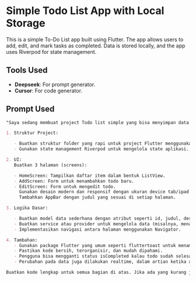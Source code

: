 # Simple Todo List App with Local Storage

This is a simple To-Do List app built using Flutter. The app allows users to add, edit, and mark tasks as completed. Data is stored locally, and the app uses Riverpod for state management.

## Tools Used

- **Deepseek**: For prompt generator.
- **Cursor**: For code generator.

## Prompt Used

```markdown
"Saya sedang membuat project Todo list simple yang bisa menyimpan data di local menggunakan Flutter dari awal. Bantu saya membuat semua bagian, mulai dari UI hingga logika dasar. Berikut detailnya:

1. Struktur Project:

   - Buatkan struktur folder yang rapi untuk project Flutter menggunakan clean architecture.
   - Gunakan state management Riverpod untuk mengelola state aplikasi.

2. UI:
   Buatkan 3 halaman (screens):

   - HomeScreen: Tampilkan daftar item dalam bentuk ListView.
   - AddScreen: Form untuk menambahkan todo baru.
   - EditScreen: Form untuk mengedit todo.
     Gunakan desain modern dan responsif dengan ukuran device tab/ipad Material Design.
     Tambahkan AppBar dengan judul yang sesuai di setiap halaman.

3. Logika Dasar:

   - Buatkan model data sederhana dengan atribut seperti id, judul, description, waktu, dan isCompleted.
   - Buatkan service atau provider untuk mengelola data (misalnya, menambahkan, menghapus, atau mengupdate item).
   - Implementasikan navigasi antara halaman menggunakan Navigator.

4. Tambahan:
   - Gunakan package Flutter yang umum seperti fluttertoast untuk menampilkan pesan toast.
   - Pastikan kode bersih, terorganisir, dan mudah dipahami.
   - Pengguna bisa mengganti status isCompleted kalau todo sudah selesai.
   - Perubahan pada data juga dilakukan realtime, dalam artian ketika ada data baru, diedit, dan diubah statusnya maka akan berpengaruh ke listview tanpa harus reload manual.

Buatkan kode lengkap untuk semua bagian di atas. Jika ada yang kurang jelas, tanyakan kepada saya untuk detail lebih lanjut."
```
